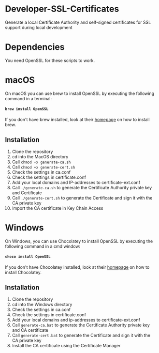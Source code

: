 # Developer-SSL-Certificates
Generate a local Certificate Authority and self-signed certificates for SSL support during local development

# Dependencies
You need OpenSSL for these scripts to work. 

# macOS

On macOS you can use brew to install OpenSSL by executing the following command in a terminal:
#### `brew install OpenSSL`

If you don't have brew installed, look at their [homepage](https://brew.sh/) on how to install brew.

## Installation
1. Clone the repository 
2. cd into the MacOS directory
3. Call `chmod +x generate-ca.sh`
4. Call `chmod +x generate-cert.sh`
5. Check the settings in ca.conf
6. Check the settings in certificate.conf 
7. Add your local domains and IP-addresses to certificate-ext.conf
8. Call `./generate-ca.sh` to generate the Certificate Authority private key and Certificate
9. Call `./generate-cert.sh` to generate the Certificate and sign it with the CA private key
10. Import the CA certificate in Key Chain Access


# Windows

On Windows, you can use Chocolatey to install OpenSSL by executing the following command in a cmd window:

#### `choco install OpenSSL`

If you don't have Chocolatey installed, look at their [homepage](https://chocolatey.org/install) on how to install Chocolatey.

## Installation
1. Clone the repository
2. cd into the Windows directory
3. Check the settings in ca.conf
4. Check the settings in certificate.conf 
5. Add your local domains and ip-addresses to certificate-ext.conf
6. Call `generate-ca.bat` to generate the Certificate Authority private key and CA certificate
7. Call `generate-cert.bat` to generate the Certificate and sign it with the CA private key
8. Install the CA certificate using the Certificate Manager
